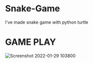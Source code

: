 # Snake-Game
I've made snake game with python turtle

# GAME PLAY

![Screenshot 2022-01-29 103800](https://user-images.githubusercontent.com/74828364/151652359-baaaebd5-3db5-4b81-a85a-84104adf41b3.png)
